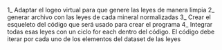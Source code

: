1_ Adaptar el logeo virtual para que genere las leyes de manera limpia
2_ generar archivo con las leyes de cada mineral normalizadas
3_ Crear el esqueleto del código que será usado para crear el programa
4_ Integrar todas esas leyes con un ciclo for each dentro del código. El código debe iterar por cada uno de los elementos del dataset de las leyes